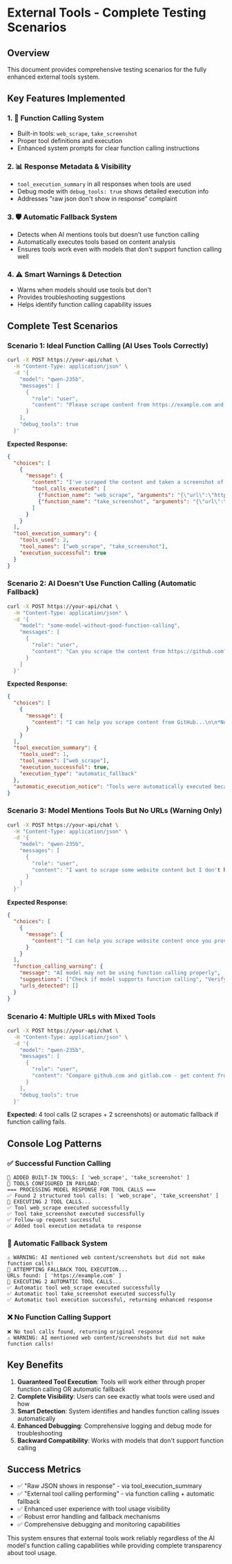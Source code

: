 # External Tools - Complete Testing Scenarios

## Overview
This document provides comprehensive testing scenarios for the fully enhanced external tools system.

## Key Features Implemented

### 1. 🔧 Function Calling System
- Built-in tools: `web_scrape`, `take_screenshot`
- Proper tool definitions and execution
- Enhanced system prompts for clear function calling instructions

### 2. 📊 Response Metadata & Visibility  
- `tool_execution_summary` in all responses when tools are used
- Debug mode with `debug_tools: true` shows detailed execution info
- Addresses "raw json don't show in response" complaint

### 3. 🛡️ Automatic Fallback System
- Detects when AI mentions tools but doesn't use function calling
- Automatically executes tools based on content analysis
- Ensures tools work even with models that don't support function calling well

### 4. ⚠️ Smart Warnings & Detection
- Warns when models should use tools but don't
- Provides troubleshooting suggestions
- Helps identify function calling capability issues

## Complete Test Scenarios

### Scenario 1: Ideal Function Calling (AI Uses Tools Correctly)
```bash
curl -X POST https://your-api/chat \
  -H "Content-Type: application/json" \
  -d '{
    "model": "qwen-235b",
    "messages": [
      {
        "role": "user",
        "content": "Please scrape content from https://example.com and take a screenshot"
      }
    ],
    "debug_tools": true
  }'
```

**Expected Response:**
```json
{
  "choices": [
    {
      "message": {
        "content": "I've scraped the content and taken a screenshot of example.com...",
        "tool_calls_executed": [
          {"function_name": "web_scrape", "arguments": "{\"url\":\"https://example.com\"}"},
          {"function_name": "take_screenshot", "arguments": "{\"url\":\"https://example.com\"}"}
        ]
      }
    }
  ],
  "tool_execution_summary": {
    "tools_used": 2,
    "tool_names": ["web_scrape", "take_screenshot"],
    "execution_successful": true
  }
}
```

### Scenario 2: AI Doesn't Use Function Calling (Automatic Fallback)
```bash
curl -X POST https://your-api/chat \
  -H "Content-Type: application/json" \
  -d '{
    "model": "some-model-without-good-function-calling",
    "messages": [
      {
        "role": "user", 
        "content": "Can you scrape the content from https://github.com?"
      }
    ]
  }'
```

**Expected Response:**
```json
{
  "choices": [
    {
      "message": {
        "content": "I can help you scrape content from GitHub...\n\n*Note: I've automatically executed the requested tools to provide you with current data.*\n\n[Enhanced response with actual scraped content]"
      }
    }
  ],
  "tool_execution_summary": {
    "tools_used": 1,
    "tool_names": ["web_scrape"],
    "execution_successful": true,
    "execution_type": "automatic_fallback"
  },
  "automatic_execution_notice": "Tools were automatically executed because the AI model did not use function calling"
}
```

### Scenario 3: Model Mentions Tools But No URLs (Warning Only)
```bash
curl -X POST https://your-api/chat \
  -H "Content-Type: application/json" \
  -d '{
    "model": "qwen-235b",
    "messages": [
      {
        "role": "user",
        "content": "I want to scrape some website content but I don't have a URL yet"
      }
    ]
  }'
```

**Expected Response:**
```json
{
  "choices": [
    {
      "message": {
        "content": "I can help you scrape website content once you provide a URL..."
      }
    }
  ],
  "function_calling_warning": {
    "message": "AI model may not be using function calling properly",
    "suggestions": ["Check if model supports function calling", "Verify tool definitions", "Test with different model"],
    "urls_detected": []
  }
}
```

### Scenario 4: Multiple URLs with Mixed Tools
```bash
curl -X POST https://your-api/chat \
  -H "Content-Type: application/json" \
  -d '{
    "model": "qwen-235b",
    "messages": [
      {
        "role": "user",
        "content": "Compare github.com and gitlab.com - get content from both and show me screenshots"
      }
    ],
    "debug_tools": true
  }'
```

**Expected:** 4 tool calls (2 scrapes + 2 screenshots) or automatic fallback if function calling fails.

## Console Log Patterns

### ✅ Successful Function Calling
```
🔧 ADDED BUILT-IN TOOLS: [ 'web_scrape', 'take_screenshot' ]
🔧 TOOLS CONFIGURED IN PAYLOAD:
=== PROCESSING MODEL RESPONSE FOR TOOL CALLS ===
✅ Found 2 structured tool calls: [ 'web_scrape', 'take_screenshot' ]
🔧 EXECUTING 2 TOOL CALLS...
✅ Tool web_scrape executed successfully
✅ Tool take_screenshot executed successfully
✅ Follow-up request successful
✅ Added tool execution metadata to response
```

### 🔄 Automatic Fallback System
```
⚠️ WARNING: AI mentioned web content/screenshots but did not make function calls!
🔄 ATTEMPTING FALLBACK TOOL EXECUTION...
URLs found: [ 'https://example.com' ]
🔧 EXECUTING 2 AUTOMATIC TOOL CALLS...
✅ Automatic tool web_scrape executed successfully
✅ Automatic tool take_screenshot executed successfully
✅ Automatic tool execution successful, returning enhanced response
```

### ❌ No Function Calling Support
```
❌ No tool calls found, returning original response
⚠️ WARNING: AI mentioned web content/screenshots but did not make function calls!
```

## Key Benefits

1. **Guaranteed Tool Execution**: Tools will work either through proper function calling OR automatic fallback
2. **Complete Visibility**: Users can see exactly what tools were used and how
3. **Smart Detection**: System identifies and handles function calling issues automatically
4. **Enhanced Debugging**: Comprehensive logging and debug mode for troubleshooting
5. **Backward Compatibility**: Works with models that don't support function calling

## Success Metrics

- ✅ "Raw JSON shows in response" - via tool_execution_summary
- ✅ "External tool calling performing" - via function calling + automatic fallback
- ✅ Enhanced user experience with tool usage visibility
- ✅ Robust error handling and fallback mechanisms
- ✅ Comprehensive debugging and monitoring capabilities

This system ensures that external tools work reliably regardless of the AI model's function calling capabilities while providing complete transparency about tool usage.